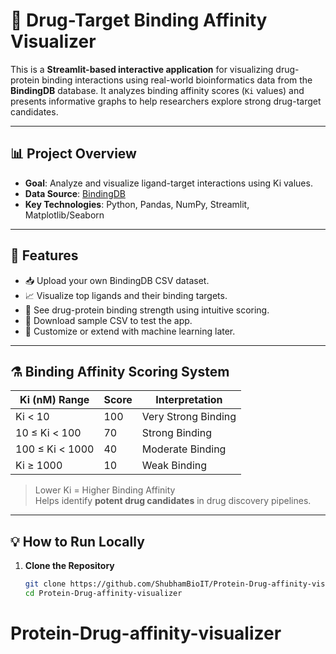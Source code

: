 # 🔬 Drug-Target Binding Affinity Visualizer

This is a **Streamlit-based interactive application** for visualizing drug-protein binding interactions using real-world bioinformatics data from the **BindingDB** database. It analyzes binding affinity scores (`Ki` values) and presents informative graphs to help researchers explore strong drug-target candidates.

---

## 📊 Project Overview

- **Goal**: Analyze and visualize ligand-target interactions using Ki values.
- **Data Source**: [BindingDB](https://www.bindingdb.org/)
- **Key Technologies**: Python, Pandas, NumPy, Streamlit, Matplotlib/Seaborn

---

## 🚀 Features

- 📥 Upload your own BindingDB CSV dataset.
- 📈 Visualize top ligands and their binding targets.
- 🧠 See drug-protein binding strength using intuitive scoring.
- 💾 Download sample CSV to test the app.
- 🧬 Customize or extend with machine learning later.

---

## ⚗️ Binding Affinity Scoring System

| Ki (nM) Range     | Score | Interpretation       |
|------------------|--------|----------------------|
| Ki < 10          | 100    | Very Strong Binding  |
| 10 ≤ Ki < 100    | 70     | Strong Binding       |
| 100 ≤ Ki < 1000  | 40     | Moderate Binding     |
| Ki ≥ 1000        | 10     | Weak Binding         |

> Lower Ki = Higher Binding Affinity  
> Helps identify **potent drug candidates** in drug discovery pipelines.

---

## 💡 How to Run Locally

1. **Clone the Repository**  
   ```bash
   git clone https://github.com/ShubhamBioIT/Protein-Drug-affinity-visualizer.git
   cd Protein-Drug-affinity-visualizer
# Protein-Drug-affinity-visualizer
